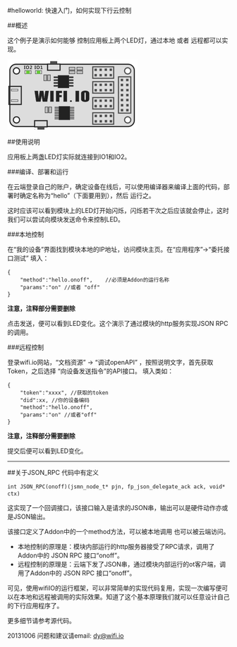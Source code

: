 ﻿#helloworld: 快速入门，如何实现下行云控制


##概述

这个例子是演示如何能够 控制应用板上两个LED灯，通过本地 或者 远程都可以实现。

![wifiIO](../../addons_img/wifiIO_coredev_v2_back.png?raw=true)


##使用说明

应用板上两盏LED灯实际就连接到IO1和IO2。

###编译、部署和运行

在云端登录自己的账户，确定设备在线后，可以使用编译器来编译上面的代码，部署时确定名称为“hello”（下面要用到），然后 运行之。

这时应该可以看到模块上的LED灯开始闪烁，闪烁若干次之后应该就会停止，这时我们可以尝试向模块发送命令来控制LED。



###本地控制

在“我的设备”界面找到模块本地的IP地址，访问模块主页。在“应用程序”->“委托接口测试” 填入：

	{
		"method":"hello.onoff",    //必须是Addon的运行名称
		"params":"on" //或者 "off"
	}

**注意，注释部分需要删除**

点击发送，便可以看到LED变化。这个演示了通过模块的http服务实现JSON RPC的调用。


###远程控制

登录wifi.io网站，“文档资源” -> “调试openAPI”  ，按照说明文字，首先获取Token，之后选择 “向设备发送指令”的API接口。
填入类如：

	{
		"token":"xxxx", //获取的token
		"did":xx, //你的设备编码
		"method":"hello.onoff",
		"params":"on" //或者"off"
	}

**注意，注释部分需要删除**

提交后便可以看到LED变化。

****
##关于JSON_RPC
代码中有定义

	int JSON_RPC(onoff)(jsmn_node_t* pjn, fp_json_delegate_ack ack, void* ctx)	

这实现了一个回调接口，该接口输入是请求的JSON串，输出可以是硬件动作亦或是JSON输出。

该接口定义了Addon中的一个method方法，可以被本地调用 也可以被云端访问。

* 本地控制的原理是：模块内部运行的http服务器接受了RPC请求，调用了Addon中的 JSON RPC 接口“onoff”。
* 远程控制的原理是：云端下发了JSON串，通过模块内部运行的ot客户端，调用了Addon中的 JSON RPC 接口“onoff”。

可见，使用wifiIO的运行框架，可以非常简单的实现代码复用，实现一次编写便可以在本地和远程被调用的实际效果。知道了这个基本原理我们就可以任意设计自己的下行应用程序了。



更多细节请参考源代码。

20131006
问题和建议请email: dy@wifi.io 

